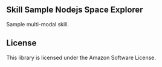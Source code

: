 ## Skill Sample Nodejs Space Explorer

Sample multi-modal skill.

## License

This library is licensed under the Amazon Software License.
